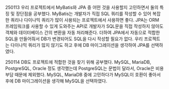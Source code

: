 250113
우리 프로젝트에서 MyBatis와 JPA 중 어떤 것을 사용할지 고민하면서 둘의 특징 및 장단점을 공부했다. MyBatis는 개발자가 직접 SQL 쿼리를 작성할 수 있어 복잡한 쿼리나 다이나믹 쿼리가 많이 사용되는 프로젝트에서 사용하면 좋다. JPA는 ORM 프레임워크를 사용할 수 있게 도와주는 API로 개발자가 SQL문을 직접 작성하지 않아도 객체와 데이터베이스 간의 변환을 자동 처리해준다. 더하여 JPA에서 자동으로 적합한 SQL을 만들어줘서 DB가 변경되어도 SQL을 다시 작성할 필요가 없다.
우리 프로젝트는 다이나믹 쿼리가 많지 않기도 하고 후에 DB 마이그레이션을 생각하여 JPA를 선택하였다.

250114
DB도 프로젝트에 적합한 것을 찾기 위해 공부했다. MySQL, MariaDB, PostgreSQL, Oracle 정도 생각했는데 PostgreSQL는 문법이 달라서, Oracle은 비용 부담 때문에 제외했다. MySQL, MariaDB 중에 고민하다가 MySQL이 호환이 좋아서 후에 DB 마이그레이션을 생각해 MySQL을 선택하였다.